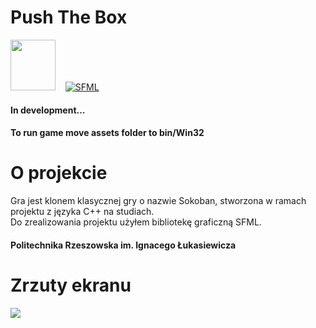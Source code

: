 # Push The Box
<img src="https://raw.githubusercontent.com/isocpp/logos/master/cpp_logo.png" width="72" height="81" disabled="true">&nbsp;&nbsp;&nbsp;&nbsp;[![SFML](https://www.sfml-dev.org/images/logo.png)](https://www.sfml-dev.org/)
#### In development...
#### To run game move assets folder to bin/Win32
# O projekcie
Gra jest klonem klasycznej gry o nazwie Sokoban, stworzona w ramach projektu z języka C++ na studiach. <br />
Do zrealizowania projektu użyłem bibliotekę graficzną SFML. </br>
#### Politechnika Rzeszowska im. Ignacego Łukasiewicza
# Zrzuty ekranu
![](https://camo.githubusercontent.com/8012cab255e7f1da730050b6828370c096b14c0afb442f388982e00537e6c04d/68747470733a2f2f692e696d6775722e636f6d2f68375559694e462e706e67)
